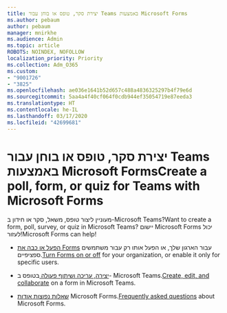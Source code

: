 ```yaml
---
title: יצירת סקר, טופס או בוחן עבור Teams באמצעות Microsoft Forms
ms.author: pebaum
author: pebaum
manager: mnirkhe
ms.audience: Admin
ms.topic: article
ROBOTS: NOINDEX, NOFOLLOW
localization_priority: Priority
ms.collection: Adm_O365
ms.custom:
- "9001726"
- "3825"
ms.openlocfilehash: ae036e1641b52d657c488a4836325297b4f79e6d
ms.sourcegitcommit: 5aa4a4f40cf064f0cdb944ef35054719e87eeda3
ms.translationtype: HT
ms.contentlocale: he-IL
ms.lasthandoff: 03/17/2020
ms.locfileid: "42699681"
---
```

# <a name="create-a-poll-form-or-quiz-for-teams-with-microsoft-forms"></a><span data-ttu-id="2a787-102">יצירת סקר, טופס או בוחן עבור Teams באמצעות Microsoft Forms</span><span class="sxs-lookup"><span data-stu-id="2a787-102">Create a poll, form, or quiz for Teams with Microsoft Forms</span></span>

<span data-ttu-id="2a787-103">מעוניין ליצור טופס, משאל, סקר או חידון ב-Microsoft Teams?</span><span class="sxs-lookup"><span data-stu-id="2a787-103">Want to create a form, poll, survey, or quiz in Microsoft Teams?</span></span> <span data-ttu-id="2a787-104">יישום Microsoft Forms יכול לעזור!</span><span class="sxs-lookup"><span data-stu-id="2a787-104">Microsoft Forms can help!</span></span>

 - <span data-ttu-id="2a787-105">[הפעל או כבה את Forms](https://support.office.com/article/turn-off-or-turn-on-microsoft-forms-8dcbf3ab-f2d6-459a-b8be-8d9892132a43) עבור הארגון שלך, או הפעל אותו רק עבור משתמשים ספציפיים.</span><span class="sxs-lookup"><span data-stu-id="2a787-105">[Turn Forms on or off](https://support.office.com/article/turn-off-or-turn-on-microsoft-forms-8dcbf3ab-f2d6-459a-b8be-8d9892132a43) for your organization, or enable it only for specific users.</span></span>
 
 - <span data-ttu-id="2a787-106">[יצירה, עריכה ושיתוף פעולה ](https://support.office.com/article/create-edit-and-collaborate-on-a-form-in-microsoft-teams-333b97a3-41d9-48bc-a1cb-84a96bd44e14)בטופס ב- Microsoft Teams.</span><span class="sxs-lookup"><span data-stu-id="2a787-106">[Create, edit, and collaborate](https://support.office.com/article/create-edit-and-collaborate-on-a-form-in-microsoft-teams-333b97a3-41d9-48bc-a1cb-84a96bd44e14) on a form in Microsoft Teams.</span></span>
 
 - <span data-ttu-id="2a787-107">[שאלות נפוצות אודות](https://support.office.com/article/get-started-1dd58027-40dc-42d0-9ca4-80ddecc5c696) Microsoft Forms.</span><span class="sxs-lookup"><span data-stu-id="2a787-107">[Frequently asked questions](https://support.office.com/article/get-started-1dd58027-40dc-42d0-9ca4-80ddecc5c696) about Microsoft Forms.</span></span>
